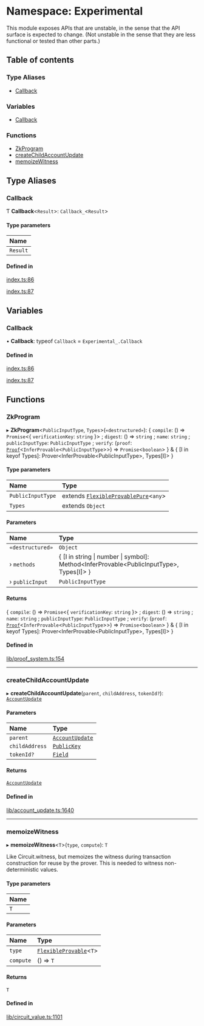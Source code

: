 # Namespace: Experimental

This module exposes APIs that are unstable, in the sense that the API surface is expected to change.
(Not unstable in the sense that they are less functional or tested than other parts.)

## Table of contents

### Type Aliases

- [Callback](Experimental.md#callback)

### Variables

- [Callback](Experimental.md#callback-1)

### Functions

- [ZkProgram](Experimental.md#zkprogram)
- [createChildAccountUpdate](Experimental.md#createchildaccountupdate)
- [memoizeWitness](Experimental.md#memoizewitness)

## Type Aliases

### Callback

Ƭ **Callback**<`Result`\>: `Callback_`<`Result`\>

#### Type parameters

| Name |
| :------ |
| `Result` |

#### Defined in

[index.ts:86](https://github.com/o1-labs/snarkyjs/blob/f82cd47/src/index.ts#L86)

[index.ts:87](https://github.com/o1-labs/snarkyjs/blob/f82cd47/src/index.ts#L87)

## Variables

### Callback

• **Callback**: typeof `Callback` = `Experimental_.Callback`

#### Defined in

[index.ts:86](https://github.com/o1-labs/snarkyjs/blob/f82cd47/src/index.ts#L86)

[index.ts:87](https://github.com/o1-labs/snarkyjs/blob/f82cd47/src/index.ts#L87)

## Functions

### ZkProgram

▸ **ZkProgram**<`PublicInputType`, `Types`\>(`«destructured»`): { `compile`: () => `Promise`<{ `verificationKey`: `string`  }\> ; `digest`: () => `string` ; `name`: `string` ; `publicInputType`: `PublicInputType` ; `verify`: (`proof`: [`Proof`](../classes/Proof.md)<`InferProvable`<`PublicInputType`\>\>) => `Promise`<`boolean`\>  } & { [I in keyof Types]: Prover<InferProvable<PublicInputType\>, Types[I]\> }

#### Type parameters

| Name | Type |
| :------ | :------ |
| `PublicInputType` | extends [`FlexibleProvablePure`](../README.md#flexibleprovablepure)<`any`\> |
| `Types` | extends `Object` |

#### Parameters

| Name | Type |
| :------ | :------ |
| `«destructured»` | `Object` |
| › `methods` | { [I in string \| number \| symbol]: Method<InferProvable<PublicInputType\>, Types[I]\> } |
| › `publicInput` | `PublicInputType` |

#### Returns

{ `compile`: () => `Promise`<{ `verificationKey`: `string`  }\> ; `digest`: () => `string` ; `name`: `string` ; `publicInputType`: `PublicInputType` ; `verify`: (`proof`: [`Proof`](../classes/Proof.md)<`InferProvable`<`PublicInputType`\>\>) => `Promise`<`boolean`\>  } & { [I in keyof Types]: Prover<InferProvable<PublicInputType\>, Types[I]\> }

#### Defined in

[lib/proof_system.ts:154](https://github.com/o1-labs/snarkyjs/blob/f82cd47/src/lib/proof_system.ts#L154)

___

### createChildAccountUpdate

▸ **createChildAccountUpdate**(`parent`, `childAddress`, `tokenId?`): [`AccountUpdate`](../classes/AccountUpdate.md)

#### Parameters

| Name | Type |
| :------ | :------ |
| `parent` | [`AccountUpdate`](../classes/AccountUpdate.md) |
| `childAddress` | [`PublicKey`](../classes/Types.PublicKey.md) |
| `tokenId?` | [`Field`](../classes/Field.md) |

#### Returns

[`AccountUpdate`](../classes/AccountUpdate.md)

#### Defined in

[lib/account_update.ts:1640](https://github.com/o1-labs/snarkyjs/blob/f82cd47/src/lib/account_update.ts#L1640)

___

### memoizeWitness

▸ **memoizeWitness**<`T`\>(`type`, `compute`): `T`

Like Circuit.witness, but memoizes the witness during transaction construction
for reuse by the prover. This is needed to witness non-deterministic values.

#### Type parameters

| Name |
| :------ |
| `T` |

#### Parameters

| Name | Type |
| :------ | :------ |
| `type` | [`FlexibleProvable`](../README.md#flexibleprovable)<`T`\> |
| `compute` | () => `T` |

#### Returns

`T`

#### Defined in

[lib/circuit_value.ts:1101](https://github.com/o1-labs/snarkyjs/blob/f82cd47/src/lib/circuit_value.ts#L1101)
